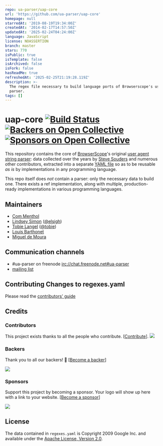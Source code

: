 ```yaml
---
repo: ua-parser/uap-core
url: 'https://github.com/ua-parser/uap-core'
homepage: null
starredAt: '2019-08-19T19:34:00Z'
createdAt: '2014-02-17T14:57:50Z'
updatedAt: '2025-02-24T04:24:00Z'
language: JavaScript
license: NOASSERTION
branch: master
stars: 770
isPublic: true
isTemplate: false
isArchived: false
isFork: false
hasReadMe: true
refreshedAt: '2025-02-25T21:19:28.119Z'
description: >-
  The regex file necessary to build language ports of Browserscope's user agent
  parser.
tags: []
---
```


uap-core [![Build Status](https://secure.travis-ci.org/ua-parser/uap-core.svg?branch=master)](https://travis-ci.org/ua-parser/uap-core) [![Backers on Open Collective](https://opencollective.com/ua-parser/backers/badge.svg)](#backers) [![Sponsors on Open Collective](https://opencollective.com/ua-parser/sponsors/badge.svg)](#sponsors) 
========

This repository contains the core of [BrowserScope][2]'s original [user agent string parser][3]: data collected over the years by [Steve Souders][4] and numerous other contributors, extracted into a separate [YAML file][5] so as to be reusable _as is_ by implementations in any programming language.

This repo itself does _not_ contain a parser: only the necessary data to build one. There exists a ref implementation, along with multiple, production-ready implementations in various programming languages.

Maintainers
-----------

* [Com Menthol](https://github.com/commenthol)
* [Lindsey Simon](https://github.com/elsigh) ([@elsigh](https://twitter.com/elsigh))
* [Tobie Langel](https://github.com/tobie) ([@tobie](https://twitter.com/tobie))
* [Louis Barthonet](https://github.com/lbarthon)
* [Miguel de Moura](https://github.com/migueldemoura)

Communication channels
-----------------------

* \#ua-parser on freenode <irc://chat.freenode.net#ua-parser>
* [mailing list](https://groups.google.com/forum/#!forum/ua-parser)

Contributing Changes to regexes.yaml
------------------------------------

Please read the [contributors' guide](CONTRIBUTING.md)

## Credits
### Contributors

This project exists thanks to all the people who contribute. [[Contribute](CONTRIBUTING.md)].
<img src="https://opencollective.com/ua-parser/contributors.svg?width=890&button=false" />


### Backers

Thank you to all our backers! 🙏 [[Become a backer](https://opencollective.com/ua-parser#backer)]

<a href="https://opencollective.com/ua-parser#backers" target="_blank"><img src="https://opencollective.com/ua-parser/backers.svg?width=890"></a>


### Sponsors

Support this project by becoming a sponsor. Your logo will show up here with a link to your website. [[Become a sponsor](https://opencollective.com/ua-parser#sponsor)]

<a href="https://opencollective.com/ua-parser/sponsor/0/website" target="_blank"><img src="https://opencollective.com/ua-parser/sponsor/0/avatar.svg"></a>



License
-------

The data contained in `regexes.yaml` is Copyright 2009 Google Inc. and available under the [Apache License, Version 2.0][6].

[2]: http://www.browserscope.org
[3]: http://code.google.com/p/ua-parser/
[4]: http://stevesouders.com/
[5]: https://raw.github.com/ua-parser/uap-core/master/regexes.yaml
[6]: http://www.apache.org/licenses/LICENSE-2.0
